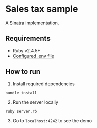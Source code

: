 # Sales tax sample

A [Sinatra](http://sinatrarb.com/) implementation.

## Requirements
* Ruby v2.4.5+
* [Configured .env file](../README.md)

## How to run

1. Install required dependencies
```
bundle install
```

2. Run the server locally
```
ruby server.rb
```

3. Go to `localhost:4242` to see the demo